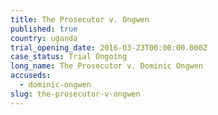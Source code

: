 ```yaml
---
title: The Prosecutor v. Ongwen
published: true
country: uganda
trial_opening_date: 2016-03-23T00:00:00.000Z
case_status: Trial Ongoing
long_name: The Prosecutor v. Dominic Ongwen
accuseds:
  - dominic-ongwen
slug: the-prosecutor-v-ongwen
---
```



